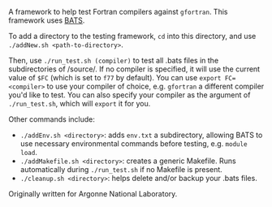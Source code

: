 A framework to help test Fortran compilers against `gfortran`.
This framework uses [BATS](https://github.com/bats-core/bats-core).

To add a directory to the testing framework, `cd` into this directory, and use `./addNew.sh <path-to-directory>`.

Then, use `./run_test.sh (compiler)` to test all .bats files in the subdirectories of /source/. If no compiler is specified, it will use the current value of `$FC` (which is set to `f77` by default). You can use `export FC=<compiler>` to use your compiler of choice, e.g. `gfortran` a different compiler you'd like to test. You can also specify your compiler as the argument of `./run_test.sh`, which will `export` it for you.

Other commands include:
- `./addEnv.sh <directory>`: adds `env.txt` a subdirectory, allowing BATS to use necessary environmental commands before testing, e.g. `module load`.
- `./addMakefile.sh <directory>`: creates a generic Makefile. Runs automatically during `./run_test.sh` if no Makefile is present.
- `./cleanup.sh <directory>`: helps delete and/or backup your .bats files.

Originally written for Argonne National Laboratory.